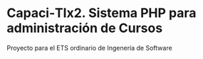 # Capaci‐TIx2. Sistema PHP para administración de Cursos
Proyecto para el ETS ordinario de Ingenería de Software
